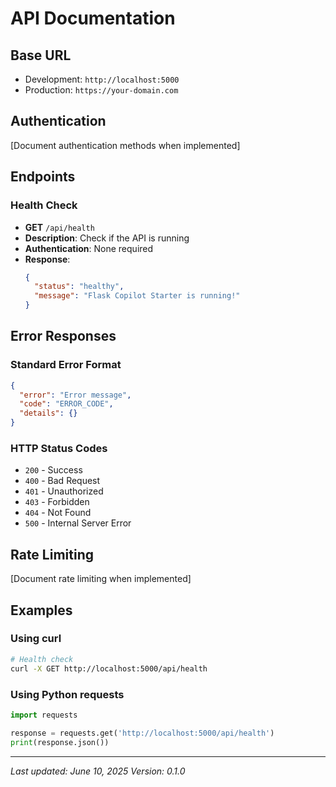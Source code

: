 # API Documentation

## Base URL
- Development: `http://localhost:5000`
- Production: `https://your-domain.com`

## Authentication
[Document authentication methods when implemented]

## Endpoints

### Health Check
- **GET** `/api/health`
- **Description**: Check if the API is running
- **Authentication**: None required
- **Response**: 
  ```json
  {
    "status": "healthy",
    "message": "Flask Copilot Starter is running!"
  }
  ```

## Error Responses

### Standard Error Format
```json
{
  "error": "Error message",
  "code": "ERROR_CODE",
  "details": {}
}
```

### HTTP Status Codes
- `200` - Success
- `400` - Bad Request
- `401` - Unauthorized
- `403` - Forbidden
- `404` - Not Found
- `500` - Internal Server Error

## Rate Limiting
[Document rate limiting when implemented]

## Examples

### Using curl
```bash
# Health check
curl -X GET http://localhost:5000/api/health
```

### Using Python requests
```python
import requests

response = requests.get('http://localhost:5000/api/health')
print(response.json())
```

---
*Last updated: June 10, 2025*
*Version: 0.1.0*
